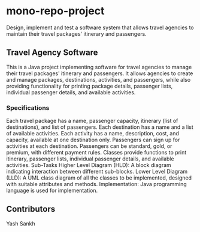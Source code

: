 # mono-repo-project
Design, implement and test a software system that allows travel agencies to maintain their travel packages' itinerary and passengers.

## Travel Agency Software
This is a Java project implementing software for travel agencies to manage their travel packages' itinerary and passengers. It allows agencies to create and manage packages, destinations, activities, and passengers, while also providing functionality for printing package details, passenger lists, individual passenger details, and available activities.

### Specifications
Each travel package has a name, passenger capacity, itinerary (list of destinations), and list of passengers.
Each destination has a name and a list of available activities.
Each activity has a name, description, cost, and capacity, available at one destination only.
Passengers can sign up for activities at each destination.
Passengers can be standard, gold, or premium, with different payment rules.
Classes provide functions to print itinerary, passenger lists, individual passenger details, and available activities.
Sub-Tasks
Higher Level Diagram (HLD): A block diagram indicating interaction between different sub-blocks.
Lower Level Diagram (LLD): A UML class diagram of all the classes to be implemented, designed with suitable attributes and methods.
Implementation: Java programming language is used for implementation.


## Contributors
Yash Sankh
